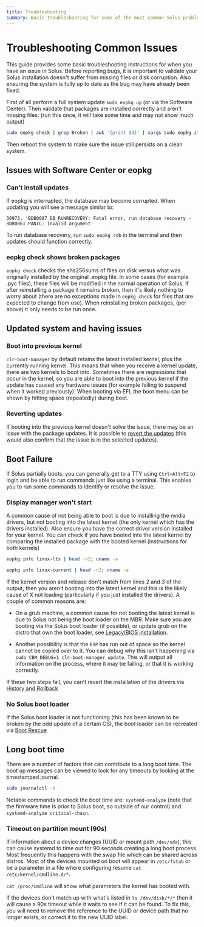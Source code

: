 ```yaml
---
title: Troubleshooting
summary: Basic troubleshooting for some of the most common Solus problems.
---
```


# Troubleshooting Common Issues

This guide provides some basic troubleshooting instructions for when you have an issue in Solus. Before reporting bugs, it is important to validate your Solus installation doesn't suffer from missing files or disk corruption. Also ensuring the system is fully up to date as the bug may have already been fixed.

First of all perform a full system update `sudo eopkg up` (or via the Software Center). Then validate that packages are installed correctly and aren't missing files: (run this once, it will take some time and may not show much output)

```bash
sudo eopkg check | grep Broken | awk '{print $4}' | xargs sudo eopkg it --reinstall
```

Then reboot the system to make sure the issue still persists on a clean system.

## Issues with Software Center or eopkg

### Can't install updates

If eopkg is interrupted, the database may become corrupted. When updating you will see a message similar to:

`30973, 'BDB0087 DB_RUNRECOVERY: Fatal error, run database recovery - BDB0061 PANIC: Invalid argument'`

To run database recovery, run `sudo eopkg rdb` in the terminal and then updates should function correctly.

### eopkg check shows broken packages

`eopkg check` checks the sha256sums of files on disk versus what was originally installed by the original .eopkg file. In some cases (for example .pyc files), these files will be modified in the normal operation of Solus. If after reinstalling a package it remains broken, then it's likely nothing to worry about (there are no exceptions made in `eopkg check` for files that are expected to change from use). When reinstalling broken packages, (per above) it only needs to be run once.

## Updated system and having issues

### Boot into previous kernel

`clr-boot-manager` by default retains the latest installed kernel, plus the currently running kernel. This means that when you receive a kernel update, there are two kernels to boot into. Sometimes there are regressions that occur in the kernel, so you are able to boot into the previous kernel if the update has caused any hardware issues (for example failing to suspend when it worked previously). When booting via EFI, the boot menu can be shown by hitting space (repeatedly) during boot.

### Reverting updates

If booting into the previous kernel doesn't solve the issue, there may be an issue with the package updates. It is possible to [revert the updates](/docs/user/package-management/history-and-rollback) (this would also confirm that the issue is in the selected updates).

## Boot Failure

If Solus partially boots, you can generally get to a TTY using `Ctrl+Alt+F2` to login and be able to run commands just like using a terminal. This enables you to run some commands to identify or resolve the issue.

### Display manager won't start

A common cause of not being able to boot is due to installing the nvidia drivers, but not booting into the latest kernel (the only kernel which has the drivers installed). Also ensure you have the correct driver version installed for your kernel. You can check if you have booted into the latest kernel by comparing the installed package with the booted kernel (instructions for both kernels)

```bash
eopkg info linux-lts | head -n2; uname -a
```

```bash
eopkg info linux-current | head -n2; uname -a
```

If the kernel version and release don't match from lines 2 and 3 of the output, then you aren't booting into the latest kernel and this is the likely cause of X not loading (particularly if you just installed the drivers). A couple of common reasons are:

- On a grub machine, a common cause for not booting the latest kernel is due to Solus not being the boot loader on the MBR. Make sure you are booting via the Solus boot loader (if possible), or update grub on the distro that own the boot loader, see [Legacy/BIOS installation](/docs/user/troubleshooting/installation#legacybios-installation).

- Another possibility is that the `ESP` has run out of space so the kernel cannot be copied over to it. You can debug why this isn't happening via `sudo CBM_DEBUG=1 clr-boot-manager update`. This will output all information on the process, where it may be failing, or that it is working correctly.

If these two steps fail, you can't revert the installation of the drivers via [History and Rollback](/docs/user/package-management/history-and-rollback)

### No Solus boot loader

If the Solus boot loader is not functioning (this has been known to be broken by the odd update of a certain OS), the boot loader can be recreated via [Boot Rescue](/docs/user/troubleshooting/boot-rescue)

## Long boot time

There are a number of factors that can contribute to a long boot time. The boot up messages can be viewed to look for any timeouts by looking at the timestamped journal.

```bash
sudo journalctl -b
```

Notable commands to check the boot time are: `systemd-analyze` (note that the firmware time is prior to Solus boot, so outside of our control) and `systemd-analyze critical-chain`.

### Timeout on partition mount (90s)

If information about a device changes (UUID or mount path `/dev/sda`), this can cause systemd to time out for 90 seconds creating a long boot process. Most frequently this happens with the swap file which can be shared across distros. Most of the devices mounted on boot will appear in `/etc/fstab` or be a parameter in a file where configuring resume `cat /etc/kernel/cmdline.d/*`.

`cat /proc/cmdline` will show what parameters the kernel has booted with.

If the devices don't match up with what's listed in `ls /dev/disk/*/*` then it will cause a 90s timeout while it waits to see if it can be found. To fix this, you will need to remove the reference to the UUID or device path that no longer exists, or correct it to the new UUID label.

